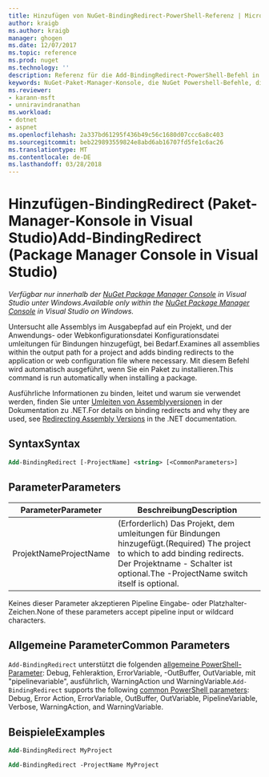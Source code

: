```yaml
---
title: Hinzufügen von NuGet-BindingRedirect-PowerShell-Referenz | Microsoft Docs
author: kraigb
ms.author: kraigb
manager: ghogen
ms.date: 12/07/2017
ms.topic: reference
ms.prod: nuget
ms.technology: ''
description: Referenz für die Add-BindingRedirect-PowerShell-Befehl in der NuGet-Paket-Manager-Konsole in Visual Studio.
keywords: NuGet-Paket-Manager-Konsole, die NuGet Powershell-Befehle, die NuGet Powershell-Referenz, Add-BindingRedirect
ms.reviewer:
- karann-msft
- unniravindranathan
ms.workload:
- dotnet
- aspnet
ms.openlocfilehash: 2a337bd61295f436b49c56c1680d07ccc6a8c403
ms.sourcegitcommit: beb229893559824e8abd6ab16707fd5fe1c6ac26
ms.translationtype: MT
ms.contentlocale: de-DE
ms.lasthandoff: 03/28/2018
---
```

# <a name="add-bindingredirect-package-manager-console-in-visual-studio"></a><span data-ttu-id="518cd-104">Hinzufügen-BindingRedirect (Paket-Manager-Konsole in Visual Studio)</span><span class="sxs-lookup"><span data-stu-id="518cd-104">Add-BindingRedirect (Package Manager Console in Visual Studio)</span></span>

<span data-ttu-id="518cd-105">*Verfügbar nur innerhalb der [NuGet Package Manager Console](package-manager-console.md) in Visual Studio unter Windows.*</span><span class="sxs-lookup"><span data-stu-id="518cd-105">*Available only within the [NuGet Package Manager Console](package-manager-console.md) in Visual Studio on Windows.*</span></span>

<span data-ttu-id="518cd-106">Untersucht alle Assemblys im Ausgabepfad auf ein Projekt, und der Anwendungs- oder Webkonfigurationsdatei Konfigurationsdatei umleitungen für Bindungen hinzugefügt, bei Bedarf.</span><span class="sxs-lookup"><span data-stu-id="518cd-106">Examines all assemblies within the output path for a project and adds binding redirects to the application or web configuration file where necessary.</span></span> <span data-ttu-id="518cd-107">Mit diesem Befehl wird automatisch ausgeführt, wenn Sie ein Paket zu installieren.</span><span class="sxs-lookup"><span data-stu-id="518cd-107">This command is run automatically when installing a package.</span></span>

<span data-ttu-id="518cd-108">Ausführliche Informationen zu binden, leitet und warum sie verwendet werden, finden Sie unter [Umleiten von Assemblyversionen](/dotnet/framework/configure-apps/redirect-assembly-versions) in der Dokumentation zu .NET.</span><span class="sxs-lookup"><span data-stu-id="518cd-108">For details on binding redirects and why they are used, see [Redirecting Assembly Versions](/dotnet/framework/configure-apps/redirect-assembly-versions) in the .NET documentation.</span></span>

## <a name="syntax"></a><span data-ttu-id="518cd-109">Syntax</span><span class="sxs-lookup"><span data-stu-id="518cd-109">Syntax</span></span>

```ps
Add-BindingRedirect [-ProjectName] <string> [<CommonParameters>]
```

## <a name="parameters"></a><span data-ttu-id="518cd-110">Parameter</span><span class="sxs-lookup"><span data-stu-id="518cd-110">Parameters</span></span>

| <span data-ttu-id="518cd-111">Parameter</span><span class="sxs-lookup"><span data-stu-id="518cd-111">Parameter</span></span> | <span data-ttu-id="518cd-112">Beschreibung</span><span class="sxs-lookup"><span data-stu-id="518cd-112">Description</span></span> |
| --- | --- |
| <span data-ttu-id="518cd-113">ProjektName</span><span class="sxs-lookup"><span data-stu-id="518cd-113">ProjectName</span></span> | <span data-ttu-id="518cd-114">(Erforderlich) Das Projekt, dem umleitungen für Bindungen hinzugefügt.</span><span class="sxs-lookup"><span data-stu-id="518cd-114">(Required) The project to which to add binding redirects.</span></span> <span data-ttu-id="518cd-115">Der Projektname - Schalter ist optional.</span><span class="sxs-lookup"><span data-stu-id="518cd-115">The -ProjectName switch itself is optional.</span></span> |

<span data-ttu-id="518cd-116">Keines dieser Parameter akzeptieren Pipeline Eingabe- oder Platzhalter-Zeichen.</span><span class="sxs-lookup"><span data-stu-id="518cd-116">None of these parameters accept pipeline input or wildcard characters.</span></span>

## <a name="common-parameters"></a><span data-ttu-id="518cd-117">Allgemeine Parameter</span><span class="sxs-lookup"><span data-stu-id="518cd-117">Common Parameters</span></span>

<span data-ttu-id="518cd-118">`Add-BindingRedirect` unterstützt die folgenden [allgemeine PowerShell-Parameter](http://go.microsoft.com/fwlink/?LinkID=113216): Debug, Fehleraktion, ErrorVariable, -OutBuffer, OutVariable, mit "pipelinevariable", ausführlich, WarningAction und WarningVariable.</span><span class="sxs-lookup"><span data-stu-id="518cd-118">`Add-BindingRedirect` supports the following [common PowerShell parameters](http://go.microsoft.com/fwlink/?LinkID=113216): Debug, Error Action, ErrorVariable, OutBuffer, OutVariable, PipelineVariable, Verbose, WarningAction, and WarningVariable.</span></span>

## <a name="examples"></a><span data-ttu-id="518cd-119">Beispiele</span><span class="sxs-lookup"><span data-stu-id="518cd-119">Examples</span></span>

```ps
Add-BindingRedirect MyProject

Add-BindingRedirect -ProjectName MyProject
```